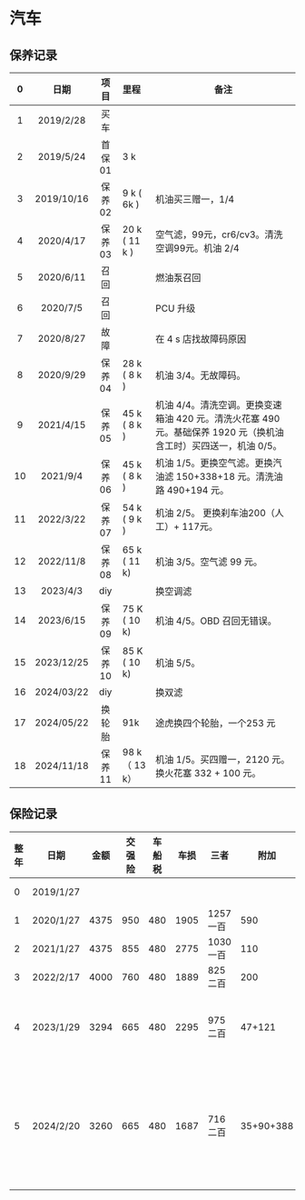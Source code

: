 # 汽车

## 保养记录

| 0  |     日期     |  项目  | 里程            | 备注                                                                   |
|:--:|:----------:|:----:|:--------------|----------------------------------------------------------------------|
| 1  | 2019/2/28  |  买车  |               |                                                                      |
| 2  | 2019/5/24  | 首保01 | 3 k           |                                                                      |
| 3  | 2019/10/16 | 保养02 | 9 k ( 6k )    | 机油买三赠一，1/4                                                           |
| 4  | 2020/4/17  | 保养03 | 20 k ( 11 k ) | 空气滤，99元，cr6/cv3。清洗空调99元。机油 2/4                                       |
| 5  | 2020/6/11  |  召回  |               | 燃油泵召回                                                                |
| 6  |  2020/7/5  |  召回  |               | PCU 升级                                                               |
| 7  | 2020/8/27  |  故障  |               | 在 4 s 店找故障码原因                                                        |
| 8  | 2020/9/29  | 保养04 | 28 k ( 8 k )  | 机油 3/4。无故障码。                                                         |
| 9  | 2021/4/15  | 保养05 | 45 k ( 8 k )  | 机油 4/4。清洗空调。更换变速箱油 420 元。清洗火花塞 490 元。基础保养 1920 元（换机油含工时）买四送一，机油 0/5。 |
| 10 |  2021/9/4  | 保养06 | 45 k ( 8 k )  | 机油 1/5。更换空气滤。更换汽油滤 150+338+18 元。清洗油路 490+194 元。                      |
| 11 | 2022/3/22  | 保养07 | 54 k ( 9 k )  | 机油 2/5。 更换刹车油200（人工）+ 117元。                                          |
| 12 | 2022/11/8  | 保养08 | 65 k ( 11 k)  | 机油 3/5。空气滤 99 元。                                                     |
| 13 |  2023/4/3  | diy  |               | 换空调滤                                                                 |
| 14 | 2023/6/15  | 保养09 | 75 K ( 10 k)  | 机油 4/5。OBD 召回无错误。                                                    |
| 15 | 2023/12/25 | 保养10 | 85 K ( 10 k)  | 机油 5/5。                                                              |
| 16 | 2024/03/22 | diy  |               | 换双滤                                                                  |
| 17 | 2024/05/22 | 换轮胎  | 91k           | 途虎换四个轮胎，一个253 元                                                      |
| 18 | 2024/11/18 | 保养11 | 98 k（ 13 k）   | 机油 1/5。买四赠一，2120 元。换火花塞 332 + 100 元。                                 |                                                  


## 保险记录

| 整年 | 日期        | 金额   | 交强险 | 车船税 | 车损   | 三者     | 附加        | 返现   | 备注        |   |
|----|-----------|------|-----|-----|------|--------|-----------|------|-----------|---|
| 0  | 2019/1/27 |      |     |     |      |        |           |      | 4s店       |   |
| 1  | 2020/1/27 | 4375 | 950 | 480 | 1905 | 1257一百 | 590       |      |           |   |
| 2  | 2021/1/27 | 4375 | 855 | 480 | 2775 | 1030一百 | 110       |      |           |   |
| 3  | 2022/2/17 | 4000 | 760 | 480 | 1889 | 825二百  | 200       |      |           |   |
| 4  | 2023/1/29 | 3294 | 665 | 480 | 2295 | 975二百  | 47+121    | 1550 | 交强险下浮     |   |
| 5  | 2024/2/20 | 3260 | 665 | 480 | 1687 | 716二百  | 35+90+388 | 801  | 交强险和商业险下浮 |   |


